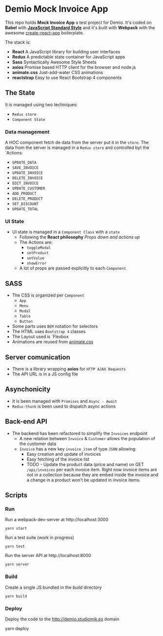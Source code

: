 Demio Mock Invoice App
======================

This repo holds **Mock Invoice App** a test project for Demio. It's coded on **Babel** with **[JavaScript Standard Style](https://standardjs.com/)** and it's built with **Webpack** with the awesome [create-react-app](https://github.com/facebookincubator/create-react-app) boilerplate.

The stack is:
  - **React** A JavaScript library for building user interfaces
  - **Redux** A predictable state container for JavaScript apps
  - **Sass** Syntactically Awesome Style Sheets
  - **axios** Promise based HTTP client for the browser and node.js
  - **animate.css** Just-add-water CSS animations
  - **reactstrap** Easy to use React Bootstrap 4 components

## The State
It is managed using two techniques:
 - `Redux store`
 - `Component State`

### Data management
A HOC component fetch de data from the server put it in the `store`.
The data from the server is managed in a `Redux store` and controlled byt the `Actions:
  - `UPDATE_DATA`
  - `SAVE_INVOICE`
  - `UPDATE_INVOICE`
  - `DELETE_INVOICE`
  - `EDIT_INVOICE`
  - `UPDATE_CUSTOMER`
  - `ADD_PRODUCT`
  - `DELETE_PRODUCT`
  - `SET_DISCOUNT`
  - `UPDATE_TOTAL`

### UI State
- UI state is managed in a `Component Class` with a `state`
  - Following the **React philosophy** *Props down and actions up*
  - The Actions are:
    - `toggleModal`
    - `setProduct`
    - `setValue`
    - `showError`
  - A lot of props are passed explicitly to each `Component`

## SASS
- The CSS is organized per `Component`
  - `App`
  - `Menu`
  - `Modal`
  - `Table`
  - `Button`
- Some parts uses `BEM` notation for selectors
- The HTML uses `Bootstrap 4` classes
- The Layout used is `Flexbox
- Animations are reused from [animate.css](https://daneden.github.io/animate.css/)

## Server comunication
- There is a library wrapping **axios** for `HTTP AJAX Requests`
- The API URL is in a JS config file

## Asynchonicity
- It is been managed with `Promises` and `Async - Await`
- `Redux-thunk` is been used to dispatch async actions

## Back-end API
- The backend has been refactored to simplify the `Invoices` endpoint
  - A new relation between `Invoice` & `Customer` allows the population
  of the customer data
  - `Invoice` has a new key `invoice_item` of type `JSON` allowing:
    - Easy creation and update of invoices
    - Easy fetching of the invoice list
    - TODO - Update the product data (price and name) on GET `/api/invoices`
    per each invoice item. Right now invoice items are not in a collection
    because they are embed inside the invoice and a change in a product
    won't be updated in invoice items.

## Scripts
### Run

Run a webpack-dev-server at http://localhost:3000

    yarn start

Run a test suite (work in progress)

    yarn test

Run the server API at http://localhost:8000

    yarn server

### Build

Create a single JS bundled in the *build* directory

    yarn build

### Deploy

Deploy the code to the http://demio.studiomik.es domain

   yarn deploy


